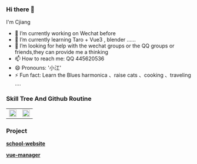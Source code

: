 ### Hi there 👋
I'm Cjiang

- 🔭 I’m currently working on Wechat before
- 🌱 I’m currently learning Taro + Vue3 , blender ......
- 🤔 I’m looking for help with the wechat groups or the QQ groups or friends,they can provide me a thinking
- 📫 How to reach me: QQ 445620536  
- 😄 Pronouns: '小江'
- ⚡ Fun fact: Learn the Blues harmonica 、raise cats 、cooking 、traveling ....


###  Skill Tree And Github Routine 
<table rules="none" align="center">
	<tr>
		<td>
			<center>
				<img src="https://github-readme-stats.vercel.app/api/top-langs/?username=Cjiangha" width="100%" />
				<br/>
				<!-- <font color="AAAAAA">002.jpg</font> -->
			</center>
		</td>
		<td>
			<center>
				<img src="https://github-readme-stats.vercel.app/api?username=Cjiangha" width="100%" />
				<br/>
				<!-- <font color="AAAAAA">001.jpg</font> -->
			</center>
		</td>
	</tr>
</table>

### Project
**[school-website](https://cjiangha.github.io/SchoolWebsite/)**

**[vue-manager](https://cjiangha.github.io/vue-manager/dist/)**
